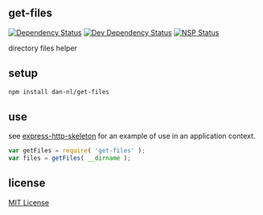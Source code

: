 ## get-files
[![Dependency Status][david-dm-image]][david-dm-url] [![Dev Dependency Status][david-dm-dev-image]][david-dm-dev-url] [![NSP Status][nsp-image]][nsp-url]

directory files helper

## setup
```bash
npm install dan-nl/get-files
```

## use
see [express-http-skeleton][skeleton-url] for an example of use in an application context.

```javascript
var getFiles = require( 'get-files' );
var files = getFiles( __dirname );
```

## license
[MIT License][mit-license]

[david-dm-image]: https://david-dm.org/dan-nl/get-files.svg
[david-dm-url]: https://david-dm.org/dan-nl/get-files
[david-dm-dev-image]: https://david-dm.org/dan-nl/get-files/dev-status.svg
[david-dm-dev-url]: https://david-dm.org/dan-nl/get-files?type=dev
[generator-url]: http://expressjs.com/en/starter/generator.html
[mit-license]: https://raw.githubusercontent.com/dan-nl/get-files/master/license.txt
[nsp-image]: https://nodesecurity.io/orgs/githubdan-nl/projects/2b2775c2-124c-4ea8-b3fd-5964d5b834a1/badge
[nsp-url]: https://nodesecurity.io/orgs/githubdan-nl/projects/2b2775c2-124c-4ea8-b3fd-5964d5b834a1
[skeleton-url]: https://github.com/dan-nl/express-http-skeleton/blob/master/app/middleware/default/index.js
